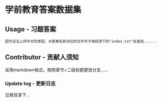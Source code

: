 # 学前教育答案数据集

## Usage - 习题答案
`
因为没法上传中文的原因，与答案名称对应的文件可于根目录下的"index.txt"处查找......
`

## Contributor - 贡献人须知

采用markdown格式，按照章节+二级标题更改分支......

### Update log - 更新日志
见根目录下...